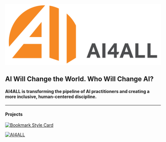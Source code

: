 ![img](https://github.com/AI4ALL-Official/.github/blob/main/profile/AI4ALL_Type_H_Orange.png)

## AI Will Change the World. Who Will Change AI?
#### AI4ALL is transforming the pipeline of AI practitioners and creating a more inclusive, human-centered discipline.

------------

#### Projects

[![Bookmark Style Card](https://svg.bookmark.style/api?url=https://github.com/AI4ALL-Official/Iris_Deployment)](https://github.com/AI4ALL-Official/Iris_Deployment)

[![AI4ALL](https://svg.bookmark.style/api?url=https://ai-4-all.org&mode=light&style=horizontal)](https://ai-4-all.org/)



<!--

**Here are some ideas to get you started:**

🙋‍♀️ A short introduction - what is your organization all about?
🌈 Contribution guidelines - how can the community get involved?
👩‍💻 Useful resources - where can the community find your docs? Is there anything else the community should know?
🍿 Fun facts - what does your team eat for breakfast?
🧙 Remember, you can do mighty things with the power of [Markdown](https://docs.github.com/github/writing-on-github/getting-started-with-writing-and-formatting-on-github/basic-writing-and-formatting-syntax)
-->
